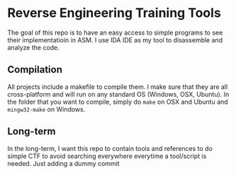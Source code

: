 # Reverse Engineering Training Tools

The goal of this repo is to have an easy access to simple programs to see their implementatioin in ASM. I use IDA IDE as my tool to disassemble and analyze the code.

## Compilation

All projects include a makefile to compile them. I make sure that they are all cross-platform and will run on any standard OS (Windows, OSX, Ubuntu). In the folder that you want to compile, simply do ```make``` on OSX and Ubuntu and ```mingw32-make``` on Windows.

## Long-term 

In the long-term, I want this repo to contain tools and references to do simple CTF to avoid searching everywhere everytime a tool/script is needed.
 Just adding a dummy commit